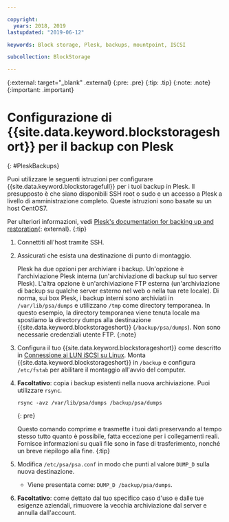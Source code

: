 ```yaml
---

copyright:
  years: 2018, 2019
lastupdated: "2019-06-12"

keywords: Block storage, Plesk, backups, mountpoint, ISCSI

subcollection: BlockStorage

---
```

{:external: target="_blank" .external}
{:pre: .pre}
{:tip: .tip}
{:note: .note}
{:important: .important}

# Configurazione di {{site.data.keyword.blockstorageshort}} per il backup con Plesk
{: #PleskBackups}

Puoi utilizzare le seguenti istruzioni per configurare {{site.data.keyword.blockstoragefull}} per i tuoi backup in Plesk. Il presupposto è che siano disponibili SSH root o sudo e un accesso a Plesk a livello di amministrazione completo. Queste istruzioni sono basate su un host CentOS7.

Per ulteriori informazioni, vedi [Plesk's documentation for backing up and restoration](https://docs.plesk.com/en-US/12.5/administrator-guide/backing-up-and-restoration.59256/){: external}.
{:tip}

1. Connettiti all'host tramite SSH.
2. Assicurati che esista una destinazione di punto di montaggio.

   Plesk ha due opzioni per archiviare i backup. Un'opzione è l'archiviazione Plesk interna (un'archiviazione di backup sul tuo server Plesk). L'altra opzione è un'archiviazione FTP esterna (un'archiviazione di backup su qualche server esterno nel web o nella tua rete locale). Di norma, sui box Plesk, i backup interni sono archiviati in `/var/lib/psa/dumps` e utilizzano `/tmp` come directory temporanea. In questo esempio, la directory temporanea viene tenuta locale ma spostiamo la directory dumps alla destinazione {{site.data.keyword.blockstorageshort}} (`/backup/psa/dumps`). Non sono necessarie credenziali utente FTP.
   {:note}   
3. Configura il tuo {{site.data.keyword.blockstorageshort}} come descritto in [Connessione ai LUN iSCSI su Linux](/docs/infrastructure/BlockStorage?topic=BlockStorage-mountingLinux#mountingLinux). Monta {{site.data.keyword.blockstorageshort}} in `/backup` e configura `/etc/fstab` per abilitare il montaggio all'avvio del computer.
4. **Facoltativo**: copia i backup esistenti nella nuova archiviazione. Puoi utilizzare `rsync`.
   ```
   rsync -avz /var/lib/psa/dumps /backup/psa/dumps
   ```
   {: pre}

    Questo comando comprime e trasmette i tuoi dati preservando al tempo stesso tutto quanto è possibile, fatta eccezione per i collegamenti reali. Fornisce informazioni su quali file sono in fase di trasferimento, nonché un breve riepilogo alla fine.
    {:tip}    
5. Modifica `/etc/psa/psa.conf` in modo che punti al valore `DUMP_D` sulla nuova destinazione.
    - Viene presentata come: `DUMP_D /backup/psa/dumps`.
6. **Facoltativo**: come dettato dal tuo specifico caso d'uso e dalle tue esigenze aziendali, rimuovere la vecchia archiviazione dal server e annulla dall'account.
